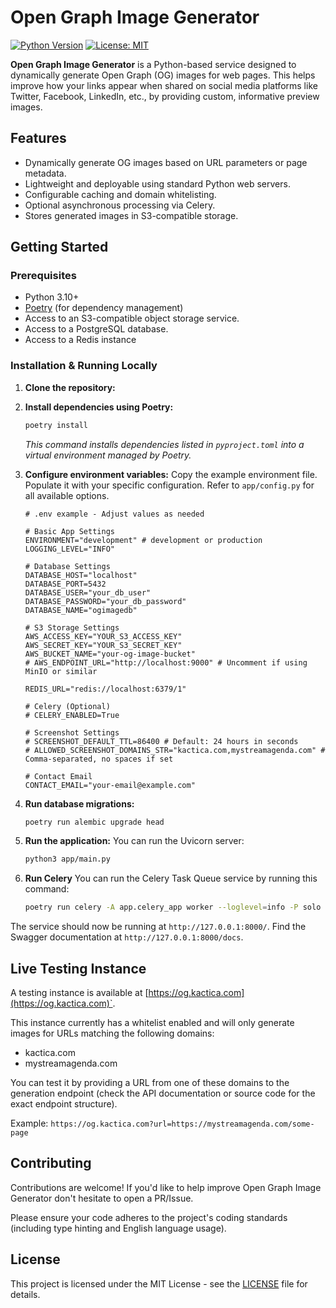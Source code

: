 # Open Graph Image Generator

[![Python Version](https://img.shields.io/badge/python-3.10+-blue.svg)](https://www.python.org/)
[![License: MIT](https://img.shields.io/badge/License-MIT-yellow.svg)](https://opensource.org/licenses/MIT)

**Open Graph Image Generator** is a Python-based service designed to dynamically generate Open Graph (OG) images for web pages. This helps improve how your links appear when shared on social media platforms like Twitter, Facebook, LinkedIn, etc., by providing custom, informative preview images.

## Features

*   Dynamically generate OG images based on URL parameters or page metadata.
*   Lightweight and deployable using standard Python web servers.
*   Configurable caching and domain whitelisting.
*   Optional asynchronous processing via Celery.
*   Stores generated images in S3-compatible storage.

## Getting Started

### Prerequisites

*   Python 3.10+
*   [Poetry](https://python-poetry.org/) (for dependency management)
*   Access to an S3-compatible object storage service.
*   Access to a PostgreSQL database.
*   Access to a Redis instance

### Installation & Running Locally

1.  **Clone the repository:**

2.  **Install dependencies using Poetry:**
    ```bash
    poetry install
    ```
    *This command installs dependencies listed in `pyproject.toml` into a virtual environment managed by Poetry.*

3.  **Configure environment variables:**
    Copy the example environment file. Populate it with your specific configuration. Refer to `app/config.py` for all available options.
    ```dotenv
    # .env example - Adjust values as needed

    # Basic App Settings
    ENVIRONMENT="development" # development or production
    LOGGING_LEVEL="INFO"

    # Database Settings
    DATABASE_HOST="localhost"
    DATABASE_PORT=5432
    DATABASE_USER="your_db_user"
    DATABASE_PASSWORD="your_db_password"
    DATABASE_NAME="ogimagedb"

    # S3 Storage Settings
    AWS_ACCESS_KEY="YOUR_S3_ACCESS_KEY"
    AWS_SECRET_KEY="YOUR_S3_SECRET_KEY"
    AWS_BUCKET_NAME="your-og-image-bucket"
    # AWS_ENDPOINT_URL="http://localhost:9000" # Uncomment if using MinIO or similar

    REDIS_URL="redis://localhost:6379/1"

    # Celery (Optional)
    # CELERY_ENABLED=True

    # Screenshot Settings
    # SCREENSHOT_DEFAULT_TTL=86400 # Default: 24 hours in seconds
    # ALLOWED_SCREENSHOT_DOMAINS_STR="kactica.com,mystreamagenda.com" # Comma-separated, no spaces if set

    # Contact Email
    CONTACT_EMAIL="your-email@example.com"

    ```

4.  **Run database migrations:**

    ```bash
    poetry run alembic upgrade head
    ```

5.  **Run the application:**
    You can run the Uvicorn server:
    ```bash
    python3 app/main.py
    ```

6.  **Run Celery**
    You can run the Celery Task Queue service by running this command:
    ```bash
    poetry run celery -A app.celery_app worker --loglevel=info -P solo
    ```

The service should now be running at `http://127.0.0.1:8000/`. Find the Swagger documentation at `http://127.0.0.1:8000/docs`.

## Live Testing Instance

A testing instance is available at [https://og.kactica.com](https://og.kactica.com)`.

This instance currently has a whitelist enabled and will only generate images for URLs matching the following domains:

*   kactica.com
*   mystreamagenda.com

You can test it by providing a URL from one of these domains to the generation endpoint (check the API documentation or source code for the exact endpoint structure).

Example: `https://og.kactica.com?url=https://mystreamagenda.com/some-page`

## Contributing

Contributions are welcome! If you'd like to help improve Open Graph Image Generator don't hesitate to open a PR/Issue.

Please ensure your code adheres to the project's coding standards (including type hinting and English language usage).

## License

This project is licensed under the MIT License - see the [LICENSE](https://opensource.org/license/MIT) file for details.